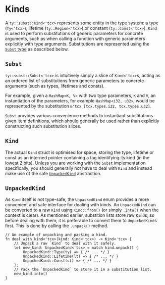 # Kinds
A `ty::subst::Kind<'tcx>` represents some entity in the type system: a type
(`Ty<'tcx>`), lifetime (`ty::Region<'tcx>`) or constant (`ty::Const<'tcx>`).
`Kind` is used to perform substitutions of generic parameters for concrete
arguments, such as when calling a function with generic parameters explicitly
with type arguments. Substitutions are represented using the
[`Subst` type](#subst) as described below.

## `Subst`
`ty::subst::Subst<'tcx>` is intuitively simply a slice of `Kind<'tcx>`s,
acting as an ordered list of substitutions from generic parameters to
concrete arguments (such as types, lifetimes and consts).

For example, given a `HashMap<K, V>` with two type parameters, `K` and `V`, an
instantiation of the parameters, for example `HashMap<i32, u32>`, would be
represented by the substitution `&'tcx [tcx.types.i32, tcx.types.u32]`.

`Subst` provides various convenience methods to instantiant substitutions
given item definitions, which should generally be used rather than explicitly
constructing such substitution slices.

## `Kind`
The actual `Kind` struct is optimised for space, storing the type, lifetime or
const as an interned pointer containing a tag identifying its kind (in the
lowest 2 bits). Unless you are working with the `Subst` implementation
specifically, you should generally not have to deal with `Kind` and instead
make use of the safe [`UnpackedKind`](#unpackedkind) abstraction.

## `UnpackedKind`
As `Kind` itself is not type-safe, the `UnpackedKind` enum provides a more
convenient and safe interface for dealing with kinds. An `UnpackedKind` can
be converted to a raw `Kind` using `Kind::from()` (or simply `.into()` when
the context is clear). As mentioned earlier, substition lists store raw
`Kind`s, so before dealing with them, it is preferable to convert them to
`UnpackedKind`s first. This is done by calling the `.unpack()` method.

```rust,ignore
// An example of unpacking and packing a kind.
fn deal_with_kind<'tcx>(kind: Kind<'tcx>) -> Kind<'tcx> {
    // Unpack a raw `Kind` to deal with it safely.
    let new_kind: UnpackedKind<'tcx> = match kind.unpack() {
        UnpackedKind::Type(ty) => { /* ... */ }
        UnpackedKind::Lifetime(lt) => { /* ... */ }
        UnpackedKind::Const(ct) => { /* ... */ }
    };
    // Pack the `UnpackedKind` to store it in a substitution list.
    new_kind.into()
}
```
